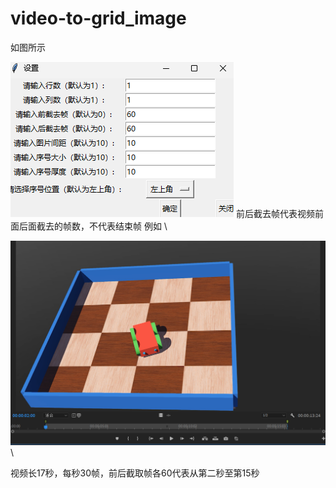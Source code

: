 # video-to-grid_image
如图所示

![1](fig/setting_window_2.jpg)
前后截去帧代表视频前面后面截去的帧数，不代表结束帧
例如
\

![1](fig/time_example.jpg)
\

视频长17秒，每秒30帧，前后截取帧各60代表从第二秒至第15秒
